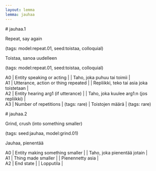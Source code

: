 ```yaml
---
layout: lemma
lemma: jauhaa
---
```


<div class="sense">
# <span class="sensename">jauhaa.1</span>

<span class="description">Repeat, say again</span>

(tags: model:repeat.01, seed:toistaa, colloquial)

<span class="description">Toistaa, sanoa uudelleen</span>

(tags: model:repeat.01, seed:toistaa, colloquial)

A0 | Entity speaking or acting |   | Taho, joka puhuu tai toimii |  
A1 | Utterance, action or thing repeated |   | Repliikki, teko tai asia joka toistetaan |  
A2 | Entity hearing arg1 (if utterance) |   | Taho, joka kuulee arg1:n (jos repliikki) |  
A3 | Number of repetitions | (tags: rare) | Toistojen määrä | (tags: rare)

</div>

<div class="sense">
# <span class="sensename">jauhaa.2</span>

<span class="description">Grind, crush (into something smaller)</span>

(tags: seed:jauhaa, model:grind.01)

<span class="description">Jauhaa, pienentää</span>

A0 | Entity making something smaller |   | Taho, joka pienentää jotain |  
A1 | Thing made smaller |   | Pienennetty asia |  
A2 | End state |   | Lopputila |  

</div>

